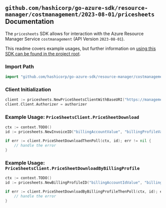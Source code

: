 
## `github.com/hashicorp/go-azure-sdk/resource-manager/costmanagement/2023-08-01/pricesheets` Documentation

The `pricesheets` SDK allows for interaction with the Azure Resource Manager Service `costmanagement` (API Version `2023-08-01`).

This readme covers example usages, but further information on [using this SDK can be found in the project root](https://github.com/hashicorp/go-azure-sdk/tree/main/docs).

### Import Path

```go
import "github.com/hashicorp/go-azure-sdk/resource-manager/costmanagement/2023-08-01/pricesheets"
```


### Client Initialization

```go
client := pricesheets.NewPriceSheetsClientWithBaseURI("https://management.azure.com")
client.Client.Authorizer = authorizer
```


### Example Usage: `PriceSheetsClient.PriceSheetDownload`

```go
ctx := context.TODO()
id := pricesheets.NewInvoiceID("billingAccountValue", "billingProfileValue", "invoiceValue")

if err := client.PriceSheetDownloadThenPoll(ctx, id); err != nil {
	// handle the error
}
```


### Example Usage: `PriceSheetsClient.PriceSheetDownloadByBillingProfile`

```go
ctx := context.TODO()
id := pricesheets.NewBillingProfileID("billingAccountIdValue", "billingProfileIdValue")

if err := client.PriceSheetDownloadByBillingProfileThenPoll(ctx, id); err != nil {
	// handle the error
}
```
